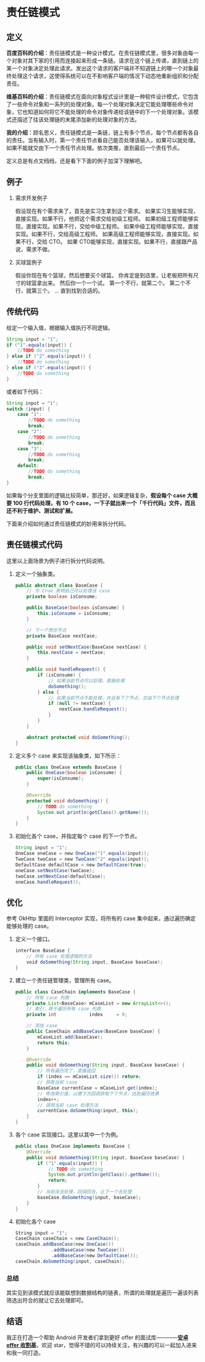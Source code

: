 # 责任链模式

## 定义

**百度百科的介绍**：责任链模式是一种设计模式。在责任链模式里，很多对象由每一个对象对其下家的引用而连接起来形成一条链。请求在这个链上传递，直到链上的某一个对象决定处理此请求。发出这个请求的客户端并不知道链上的哪一个对象最终处理这个请求，这使得系统可以在不影响客户端的情况下动态地重新组织和分配责任。

**维基百科的介绍**：责任链模式在面向对象程式设计里是一种软件设计模式，它包含了一些命令对象和一系列的处理对象。每一个处理对象决定它能处理哪些命令对象，它也知道如何将它不能处理的命令对象传递给该链中的下一个处理对象。该模式还描述了往该处理链的末尾添加新的处理对象的方法。

**我的介绍**：顾名思义，责任链模式是一条链，链上有多个节点，每个节点都有各自的责任。当有输入时，第一个责任节点看自己能否处理该输入，如果可以就处理。如果不能就交由下一个责任节点处理。依次类推，直到最后一个责任节点。

定义总是有点文绉绉，还是看下下面的例子加深下理解吧。

## 例子

1. 需求开发例子

    假设现在有个需求来了，首先是实习生拿到这个需求。
    如果实习生能够实现，直接实现。如果不行，他把这个需求交给初级工程师。
    如果初级工程师能够实现，直接实现。如果不行，交给中级工程师。
    如果中级工程师能够实现，直接实现。如果不行，交给高级工程师。
    如果高级工程师能够实现，直接实现。如果不行，交给 CTO。
    如果 CTO能够实现，直接实现。如果不行，直接跟产品说，需求不做。

2. 买球篮例子

    假设你现在有个篮球，然后想要买个球篮。
    你肯定是到店里，让老板把所有尺寸的球篮拿出来。
    然后你一个一个试。
    第一个不行，就第二个。
    第二个不行，就第三个。
    ...
    直到找到合适的。


## 传统代码

给定一个输入值，根据输入值执行不同逻辑。

```java
String input = "1";
if ("1".equals(input)) {
    //TODO do something
} else if ("2".equals(input)) {
    //TODO do something
} else if ("3".equals(input)) {
    //TODO do something
}
```

或者如下代码：

```java
String input = "1";
switch (input) {
    case "1":
        //TODO do something
        break;
    case "2":
        //TODO do something
        break;
    case "3":
        //TODO do something
        break;
    default:
        //TODO do something
        break;
}
```

如果每个分支里面的逻辑比较简单，那还好，如果逻辑复杂，**假设每个 case 大概要 100 行代码处理，有 10 个 case，一下子就出来一个「千行代码」文件，而且还不利于维护、测试和扩展。**

下面来介绍如何通过责任链模式的妙用来拆分代码。


## 责任链模式代码

这里以上面场景为例子进行拆分代码说明。

1. 定义一个抽象类。

    ```java
    public abstract class BaseCase {
        // 为 true 表明自己可以处理该 case
        private boolean isConsume;

        public BaseCase(boolean isConsume) {
            this.isConsume = isConsume;
        }

        // 下一个责任节点
        private BaseCase nextCase;

        public void setNextCase(BaseCase nextCase) {
            this.nextCase = nextCase;
        }

        public void handleRequest() {
            if (isConsume) {
                // 如果当前节点可以处理，直接处理
                doSomething();
            } else {
                // 如果当前节点不能处理，并且有下个节点，交由下个节点处理
                if (null != nextCase) {
                    nextCase.handleRequest();
                }
            }
        }

        abstract protected void doSomething();
    }
    ```

2. 定义多个 case 来实现该抽象类，如下所示：

    ```java
    public class OneCase extends BaseCase {
        public OneCase(boolean isConsume) {
            super(isConsume);
        }

        @Override
        protected void doSomething() {
            // TODO do something
            System.out.println(getClass().getName());
        }
    }
    ```

3. 初始化各个 case，并指定每个 case 的下一个节点。

    ```java
    String input = "1";
    OneCase oneCase = new OneCase("1".equals(input));
    TwoCase twoCase = new TwoCase("2".equals(input));
    DefaultCase defaultCase = new DefaultCase(true);
    oneCase.setNextCase(twoCase);
    twoCase.setNextCase(defaultCase);
    oneCase.handleRequest();
    ```


## 优化

参考 OkHttp 里面的 Interceptor 实现，将所有的 case 集中起来，通过遍历确定能够处理的 case。

1. 定义一个接口。

    ```java
    interface BaseCase {
        // 所有 case 处理逻辑的方法
        void doSomething(String input, BaseCase baseCase);
    }
    ```

2. 建立一个责任链管理类，管理所有 case。

    ```java
    public class CaseChain implements BaseCase {
        // 所有 case 列表
        private List<BaseCase> mCaseList = new ArrayList<>();
        // 索引，用于遍历所有 case 列表
        private int            index     = 0;

        // 添加 case
        public CaseChain addBaseCase(BaseCase baseCase) {
            mCaseList.add(baseCase);
            return this;
        }

        @Override
        public void doSomething(String input, BaseCase baseCase) {
            // 所有遍历完了，直接返回
            if (index == mCaseList.size()) return;
            // 获取当前 case
            BaseCase currentCase = mCaseList.get(index);
            // 修改索引值，以便下次回调获取下个节点，达到遍历效果
            index++;
            // 调用当前 case 处理方法
            currentCase.doSomething(input, this);
        }
    }
    ```

3. 各个 case 实现接口。这里以其中一个为例。

    ```java
    public class OneCase implements BaseCase {
        @Override
        public void doSomething(String input, BaseCase baseCase) {
            if ("1".equals(input)) {
                // TODO do something
                System.out.println(getClass().getName());
                return;
            }
            // 当前没法处理，回调回去，让下一个去处理
            baseCase.doSomething(input, baseCase);
        }
    }
    ```

4. 初始化各个 case

    ```java
    String input = "1";
    CaseChain caseChain = new CaseChain();  
    caseChain.addBaseCase(new OneCase())
                 .addBaseCase(new TwoCase())
                 .addBaseCase(new DefaultCase());  
    caseChain.doSomething(input, caseChain);
    ```

### 总结

其实见到该模式就应该能联想到数据结构的链表，所谓的处理就是遍历一遍该列表筛选出符合的就让它去处理即可。


## 结语

我正在打造一个帮助 Android 开发者们拿到更好 offer 的面试库————**[安卓 offer 收割基](https://github.com/Blankj/AndroidOfferKiller)**，欢迎 star，觉得不错的可以持续关注，有兴趣的可以一起加入进来和我一同打造。